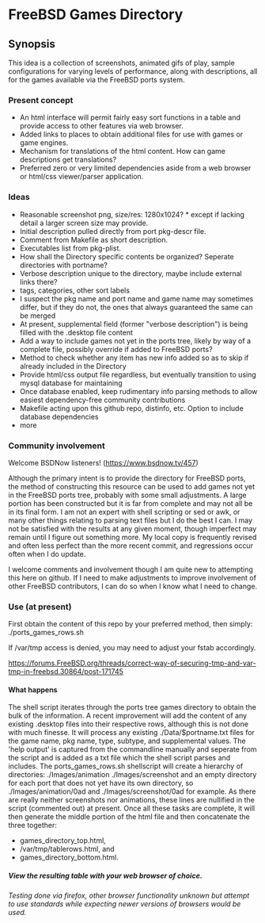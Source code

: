 # FreeBSD Games Directory
## Synopsis
This idea is a collection of screenshots, animated gifs of play, sample configurations for varying levels of performance, along with descriptions, all for the games available via the FreeBSD ports system. 

### Present concept
- An html interface will permit fairly easy sort functions in a table and provide access to other features via web browser.
- Added links to places to obtain additional files for use with games or game engines.
- Mechanism for translations of the html content.  How can game descriptions get translations?
- Preferred zero or very limited dependencies aside from a web browser or html/css viewer/parser application.

### Ideas
- Reasonable screenshot png, size/res: 1280x1024?  * except if lacking detail a larger screen size may provide.
- Initial description pulled directly from port pkg-descr file.
- Comment from Makefile as short description.
- Executables list from pkg-plist.
- How shall the Directory specific contents be organized?  Seperate directories with portname?
- Verbose description unique to the directory, maybe include external links there?
- tags, categories, other sort labels
- I suspect the pkg name and port name and game name may sometimes differ, but if they do not, the ones that always guaranteed the same can be merged
- At present, supplemental field (former "verbose description") is being filled with the .desktop file content
- Add a way to include games not yet in the ports tree, likely by way of a complete file, possibly override if added to FreeBSD ports?
- Method to check whether any item has new info added so as to skip if already included in the Directory
- Provide html/css output file regardless, but eventually transition to using mysql database for maintaining 
- Once database enabled, keep rudimentary info parsing methods to allow easiest dependency-free community contributions
- Makefile acting upon this github repo, distinfo, etc. Option to include database dependencies 
- more

### Community involvement
Welcome BSDNow listeners! (https://www.bsdnow.tv/457)

Although the primary intent is to provide the directory for FreeBSD ports, the method of constructing this resource can be used to add games not yet in the FreeBSD ports tree, probably with some small adjustments. A large portion has been constructed but it is far from complete and may not all be in its final form. I am not an expert with shell scripting or sed or awk, or many other things relating to parsing text files but I do the best I can. I may not be satisfied with the results at any given moment, though imperfect may remain until I figure out something more.  My local copy is frequently revised and often less perfect than the more recent commit, and regressions occur often when I do update. 

I welcome comments and involvement though I am quite new to attempting this here on github. If I need to make adjustments to improve involvement of other FreeBSD contributors, I can do so when I know what I need to change.

### Use (at present)
First obtain the content of this repo by your preferred method, then simply: ./ports_games_rows.sh

If /var/tmp access is denied, you may need to adjust your fstab accordingly.

https://forums.FreeBSD.org/threads/correct-way-of-securing-tmp-and-var-tmp-in-freebsd.30864/post-171745
#### What happens
The shell script iterates through the ports tree games directory to obtain the bulk of the information. A recent improvement will add the content of any existing .desktop files into their respective rows, although this is not done with much finesse. It will process any existing ./Data/$portname.txt files for the game name, pkg name, type, subtype, and supplemental values. The 'help output' is captured from the commandline manually and seperate from the script and is added as a txt file which the shell script parses and includes.
The ports_games_rows.sh shellscript will create a hierarchy of directories: ./Images/animation ./Images/screenshot and an empty directory for each port that does not yet have its own directory, so ./Images/animation/0ad and ./Images/screenshot/0ad for example. As there are really neither screenshots nor animations, these lines are nullified in the script (commented out) at present.
 Once all these tasks are complete, it will then generate the middle portion of the html file and then concatenate the three together: 
- games_directory_top.html, 
- /var/tmp/tablerows.html, and 
- games_directory_bottom.html.

##### View the resulting table with your web browser of choice.  

###### Testing done via firefox, other browser functionality unknown but attempt to use standards while expecting newer versions of browsers would be used.
